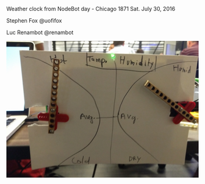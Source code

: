 Weather clock from NodeBot day - Chicago 1871 
Sat. July 30, 2016

Stephen Fox
@uofifox

Luc Renambot
@renambot

![GitHub Logo](/pics/weather-clock.jpg)

